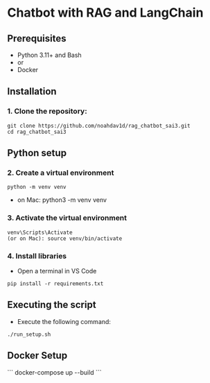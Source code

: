 <h1>Chatbot with RAG and LangChain</h1>

<h2>Prerequisites</h2>
<ul>
  <li>Python 3.11+ and Bash</li>
  <li> or </li>
  <li>Docker</li>
</ul>

<h2>Installation</h2>
<h3>1. Clone the repository:</h3>

```
git clone https://github.com/noahdav1d/rag_chatbot_sai3.git
cd rag_chatbot_sai3
```
<h2>Python setup</h2>
<h3>2. Create a virtual environment</h3>

```
python -m venv venv
```
- on Mac:
python3 -m venv venv

<h3>3. Activate the virtual environment</h3>

```
venv\Scripts\Activate
(or on Mac): source venv/bin/activate
```

<h3>4. Install libraries</h3>

- Open a terminal in VS Code

```
pip install -r requirements.txt
```

<h2>Executing the script</h2>

- Execute the following command:

```
./run_setup.sh
```

<h2>Docker Setup</h2>
```
docker-compose up --build
```